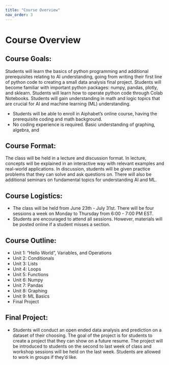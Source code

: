 ```yaml
---
title: "Course Overview"
nav_order: 3
---
```

# Course Overview
## Course Goals:

Students will learn the basics of python programming and additional prerequisites relating to AI understanding, going from writing their first line of python code to creating a small data analysis final project. Students will become familiar with important python packages: numpy, pandas, plotly, and sklearn. Students will learn how to operate python code through Colab Notebooks. Students will gain understanding in math and logic topics that are crucial for AI and machine learning (ML) understanding.
- Students will be able to enroll in Aiphabet’s online course, having the prerequisite coding and math background.
- No coding experience is required. Basic understanding of graphing, algebra, and

## Course Format:

The class will be held in a lecture and discussion format. In lecture, concepts will be explained in an interactive way with relevant examples and real-world applications. In discussion, students will be given practice problems that they can solve and ask questions on. There will also be additional seminars on fundamental topics for understanding AI and ML.

## Course Logistics:

- The class will be held from June 23th - July 31st. There will be four sessions a week on Monday to Thursday from 6:00 - 7:00 PM EST.
- Students are encouraged to attend all sessions. However, materials will be posted online if a student misses a section.

## Course Outline:

- Unit 1: “Hello World”, Variables, and Operations
- Unit 2: Conditionals
- Unit 3: Lists
- Unit 4: Loops
- Unit 5: Functions
- Unit 6: Numpy
- Unit 7: Pandas
- Unit 8: Graphing
- Unit 9: ML Basics
- Final Project

## Final Project:

- Students will conduct an open ended data analysis and prediction on a dataset of their choosing. The goal of the project is for students to create a project that they can show on a future resume.  The project will be introduced to students on the second to last week of class and workshop sessions will be held on the last week. Students are allowed to work in groups if they’d like.